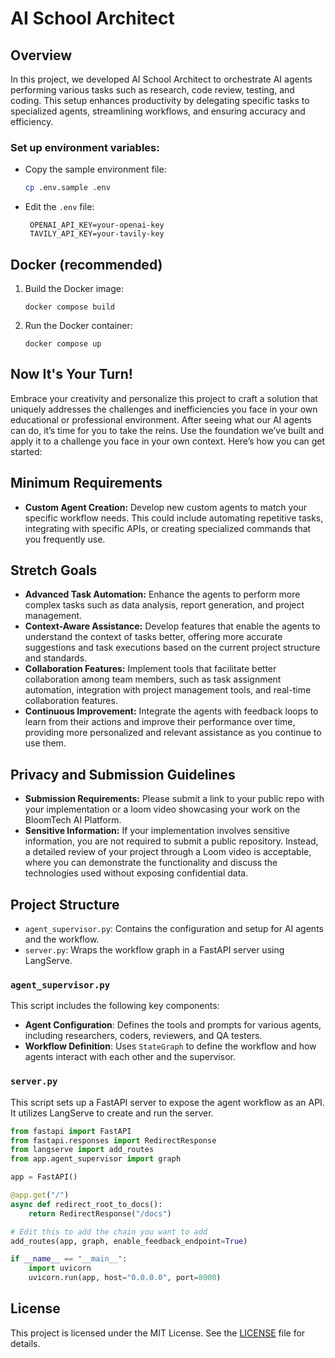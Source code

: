 # AI School Architect

## Overview
In this project, we developed AI School Architect to orchestrate AI agents performing various tasks such as research, code review, testing, and coding. This setup enhances productivity by delegating specific tasks to specialized agents, streamlining workflows, and ensuring accuracy and efficiency.

### Set up environment variables:
- Copy the sample environment file:
  ```bash
  cp .env.sample .env
  ```
- Edit the `.env` file:
  ```
   OPENAI_API_KEY=your-openai-key
   TAVILY_API_KEY=your-tavily-key
  ```
## Docker (recommended)
1. Build the Docker image:
   ```
   docker compose build
   ```
2. Run the Docker container:
   ```
   docker compose up
   ```

## Now It's Your Turn!
Embrace your creativity and personalize this project to craft a solution that uniquely addresses the challenges and inefficiencies you face in your own educational or professional environment. After seeing what our AI agents can do, it’s time for you to take the reins. Use the foundation we’ve built and apply it to a challenge you face in your own context. Here’s how you can get started:

## Minimum Requirements
- **Custom Agent Creation:** Develop new custom agents to match your specific workflow needs. This could include automating repetitive tasks, integrating with specific APIs, or creating specialized commands that you frequently use.

## Stretch Goals
- **Advanced Task Automation:** Enhance the agents to perform more complex tasks such as data analysis, report generation, and project management.
- **Context-Aware Assistance:** Develop features that enable the agents to understand the context of tasks better, offering more accurate suggestions and task executions based on the current project structure and standards.
- **Collaboration Features:** Implement tools that facilitate better collaboration among team members, such as task assignment automation, integration with project management tools, and real-time collaboration features.
- **Continuous Improvement:** Integrate the agents with feedback loops to learn from their actions and improve their performance over time, providing more personalized and relevant assistance as you continue to use them.

## Privacy and Submission Guidelines
- **Submission Requirements:** Please submit a link to your public repo with your implementation or a loom video showcasing your work on the BloomTech AI Platform.
- **Sensitive Information:** If your implementation involves sensitive information, you are not required to submit a public repository. Instead, a detailed review of your project through a Loom video is acceptable, where you can demonstrate the functionality and discuss the technologies used without exposing confidential data.

## Project Structure

- `agent_supervisor.py`: Contains the configuration and setup for AI agents and the workflow.
- `server.py`: Wraps the workflow graph in a FastAPI server using LangServe.

### `agent_supervisor.py`

This script includes the following key components:

- **Agent Configuration**: Defines the tools and prompts for various agents, including researchers, coders, reviewers, and QA testers.
- **Workflow Definition**: Uses `StateGraph` to define the workflow and how agents interact with each other and the supervisor.

### `server.py`

This script sets up a FastAPI server to expose the agent workflow as an API. It utilizes LangServe to create and run the server.

```python
from fastapi import FastAPI
from fastapi.responses import RedirectResponse
from langserve import add_routes
from app.agent_supervisor import graph

app = FastAPI()

@app.get("/")
async def redirect_root_to_docs():
    return RedirectResponse("/docs")

# Edit this to add the chain you want to add
add_routes(app, graph, enable_feedback_endpoint=True)

if __name__ == "__main__":
    import uvicorn
    uvicorn.run(app, host="0.0.0.0", port=8000)
```

## License

This project is licensed under the MIT License. See the [LICENSE](LICENSE) file for details.